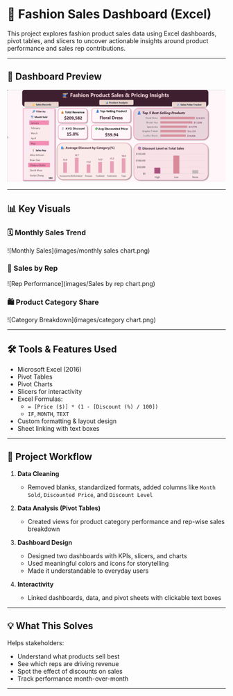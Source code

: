 # 👗 Fashion Sales Dashboard (Excel)

This project explores fashion product sales data using Excel dashboards, pivot tables, and slicers to uncover actionable insights around product performance and sales rep contributions.

---

## 📸 Dashboard Preview

![Main Dashboard](images/product_sales_dashboard.png)

---

## 📊 Key Visuals

### 🗓️ Monthly Sales Trend  
![Monthly Sales](images/monthly sales chart.png)

### 🧍 Sales by Rep  
![Rep Performance](images/Sales by rep chart.png)

### 🛍️ Product Category Share  
![Category Breakdown](images/category chart.png)

---

## 🛠️ Tools & Features Used

- Microsoft Excel (2016)
- Pivot Tables
- Pivot Charts
- Slicers for interactivity
- Excel Formulas:
  - `= [Price ($)] * (1 - [Discount (%) / 100])`
  - `IF`, `MONTH`, `TEXT`
- Custom formatting & layout design
- Sheet linking with text boxes

---

## 🔁 Project Workflow

1. **Data Cleaning**  
   - Removed blanks, standardized formats, added columns like `Month Sold`, `Discounted Price`, and `Discount Level`

2. **Data Analysis (Pivot Tables)**  
   - Created views for product category performance and rep-wise sales breakdown

3. **Dashboard Design**  
   - Designed two dashboards with KPIs, slicers, and charts
   - Used meaningful colors and icons for storytelling
   - Made it understandable to everyday users

4. **Interactivity**  
   - Linked dashboards, data, and pivot sheets with clickable text boxes

---

## 💡 What This Solves

Helps stakeholders:
- Understand what products sell best
- See which reps are driving revenue
- Spot the effect of discounts on sales
- Track performance month-over-month

---


